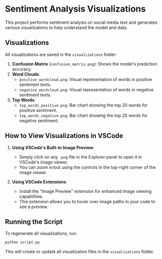 # Sentiment Analysis Visualizations

This project performs sentiment analysis on social media text and generates various visualizations to help understand the model and data.

## Visualizations

All visualizations are saved in the `visualizations` folder:

1. **Confusion Matrix** (`confusion_matrix.png`): Shows the model's prediction accuracy.
2. **Word Clouds**:
   - `positive_wordcloud.png`: Visual representation of words in positive sentiment texts.
   - `negative_wordcloud.png`: Visual representation of words in negative sentiment texts.
3. **Top Words**:
   - `top_words_positive.png`: Bar chart showing the top 20 words for positive sentiment.
   - `top_words_negative.png`: Bar chart showing the top 20 words for negative sentiment.

## How to View Visualizations in VSCode

1. **Using VSCode's Built-in Image Preview**:
   - Simply click on any `.png` file in the Explorer panel to open it in VSCode's image viewer.
   - You can zoom in/out using the controls in the top-right corner of the image viewer.

2. **Using VSCode Extensions**:
   - Install the "Image Preview" extension for enhanced image viewing capabilities.
   - This extension allows you to hover over image paths in your code to see a preview.

## Running the Script

To regenerate all visualizations, run:

```bash
python script.py
```

This will create or update all visualization files in the `visualizations` folder.
